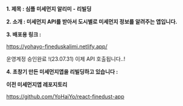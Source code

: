 **1. 제목 : 심플 미세먼지 알리미 - 리빌딩**

**2. 소개 :  미세먼지 API를 받아서 도시별로 미세먼지 정보를 알려주는 앱입니다.** 

**3. 배포용 링크 :** 

https://yohayo-fineduskalimi.netlify.app/

운영계정 승인완료 !(23.07.31) 이제 API 호출됩니다..!

**4. 초창기 만든 미세먼지앱을 리빌딩하고 있습니다 :**

**이전 미세먼지앱 레포지토리**

https://github.com/YoHaiYo/react-finedust-app

